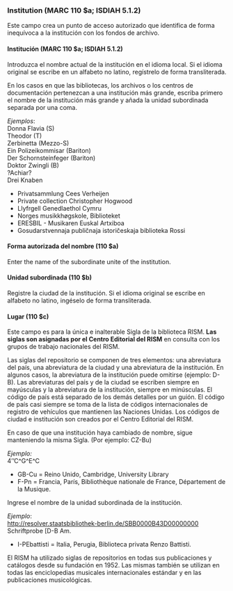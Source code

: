 ### Institution (MARC 110 $a; ISDIAH 5.1.2)

Este campo crea un punto de acceso autorizado que identifica de forma inequívoca a la institución con los fondos de archivo.

#### Institución (MARC 110 $a; ISDIAH 5.1.2)

Introduzca el nombre actual de la institución en el idioma local. Si el idioma original se escribe en un alfabeto no latino, regístrelo de forma transliterada.

En los casos en que las bibliotecas, los archivos o los centros de documentación pertenezcan a una institución más grande, escriba primero el nombre de la institución más grande y añada la unidad subordinada separada por una coma.

_Ejemplos_:  
Donna Flavia (S)  
Theodor (T)  
Zerbinetta (Mezzo-S)  
Ein Polizeikommisar (Bariton)  
Der Schornsteinfeger (Bariton)  
Doktor Zwingli (B)  
?Achiar?  
Drei Knaben

- Privatsammlung Cees Verheijen
- Private collection Christopher Hogwood
- Llyfrgell Genedlaethol Cymru
- Norges musikkhøgskole, Biblioteket
- ERESBIL - Musikaren Euskal Artxiboa
- Gosudarstvennaja publičnaja istoričeskaja biblioteka Rossi

#### Forma autorizada del nombre (110 $a)

Enter the name of the subordinate unite of the institution.

#### Unidad subordinada (110 $b)

Registre la ciudad de la institución. Si el idioma original se escribe en alfabeto no latino, ingéselo de forma transliterada.

#### Lugar (110 $c)

Este campo es para la única e inalterable Sigla de la biblioteca RISM. **Las siglas son asignadas por el Centro Editorial del RISM** en consulta con los grupos de trabajo nacionales del RISM.

Las siglas del repositorio se componen de tres elementos: una abreviatura del país, una abreviatura de la ciudad y una abreviatura de la institución. En algunos casos, la abreviatura de la institución puede omitirse (ejemplo: D-B). Las abreviaturas del país y de la ciudad se escriben siempre en mayúsculas y la abreviatura de la institución, siempre en minúsculas. El código de país está separado de los demás detalles por un guión. El código de país casi siempre se toma de la lista de códigos internacionales de registro de vehículos que mantienen las Naciones Unidas. Los códigos de ciudad e institución son creados por el Centro Editorial del RISM.

En caso de que una institución haya cambiado de nombre, sigue manteniendo la misma Sigla. (Por ejemplo: CZ-Bu)

_Ejemplo:_  
4’’C^G^E^C

- GB-Cu = Reino Unido, Cambridge, University Library
- F-Pn = Francia, París, Bibliothèque nationale de France, Département de la Musique.

Ingrese el nombre de la unidad subordinada de la institución.

_Ejemplo_:  
[http://resolver.staatsbibliothek-berlin.de/SBB0000B43D00000000  
](http://resolver.staatsbibliothek-berlin.de/SBB0000B43D00000000)Schriftprobe [D-B Am.

- I-PEbattisti = Italia, Perugia, Biblioteca privata Renzo Battisti.

El RISM ha utilizado siglas de repositorios en todas sus publicaciones y catálogos desde su fundación en 1952. Las mismas también se utilizan en todas las enciclopedias musicales internacionales estándar y en las publicaciones musicológicas.
